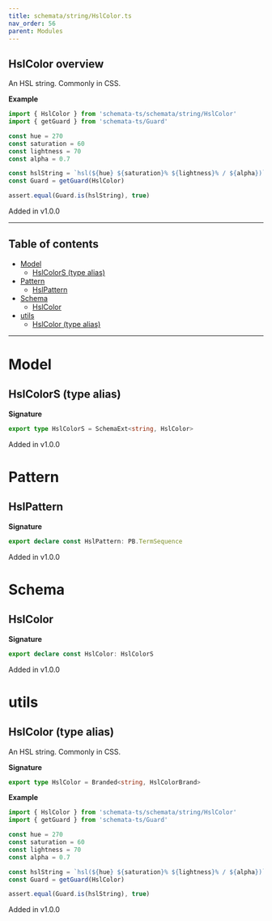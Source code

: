 ```yaml
---
title: schemata/string/HslColor.ts
nav_order: 56
parent: Modules
---
```


## HslColor overview

An HSL string. Commonly in CSS.

**Example**

```ts
import { HslColor } from 'schemata-ts/schemata/string/HslColor'
import { getGuard } from 'schemata-ts/Guard'

const hue = 270
const saturation = 60
const lightness = 70
const alpha = 0.7

const hslString = `hsl(${hue} ${saturation}% ${lightness}% / ${alpha})`
const Guard = getGuard(HslColor)

assert.equal(Guard.is(hslString), true)
```

Added in v1.0.0

---

<h2 class="text-delta">Table of contents</h2>

- [Model](#model)
  - [HslColorS (type alias)](#hslcolors-type-alias)
- [Pattern](#pattern)
  - [HslPattern](#hslpattern)
- [Schema](#schema)
  - [HslColor](#hslcolor)
- [utils](#utils)
  - [HslColor (type alias)](#hslcolor-type-alias)

---

# Model

## HslColorS (type alias)

**Signature**

```ts
export type HslColorS = SchemaExt<string, HslColor>
```

Added in v1.0.0

# Pattern

## HslPattern

**Signature**

```ts
export declare const HslPattern: PB.TermSequence
```

Added in v1.0.0

# Schema

## HslColor

**Signature**

```ts
export declare const HslColor: HslColorS
```

Added in v1.0.0

# utils

## HslColor (type alias)

An HSL string. Commonly in CSS.

**Signature**

```ts
export type HslColor = Branded<string, HslColorBrand>
```

**Example**

```ts
import { HslColor } from 'schemata-ts/schemata/string/HslColor'
import { getGuard } from 'schemata-ts/Guard'

const hue = 270
const saturation = 60
const lightness = 70
const alpha = 0.7

const hslString = `hsl(${hue} ${saturation}% ${lightness}% / ${alpha})`
const Guard = getGuard(HslColor)

assert.equal(Guard.is(hslString), true)
```

Added in v1.0.0
